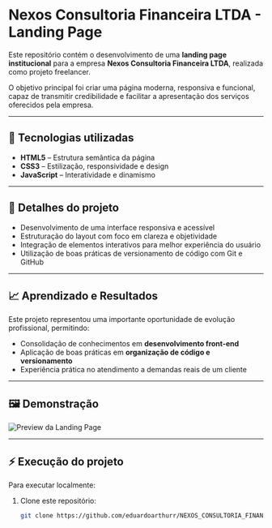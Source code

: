 # Nexos Consultoria Financeira LTDA - Landing Page

Este repositório contém o desenvolvimento de uma **landing page institucional** para a empresa **Nexos Consultoria Financeira LTDA**, realizada como projeto freelancer.  

O objetivo principal foi criar uma página moderna, responsiva e funcional, capaz de transmitir credibilidade e facilitar a apresentação dos serviços oferecidos pela empresa.

---

## 🚀 Tecnologias utilizadas
- **HTML5** – Estrutura semântica da página  
- **CSS3** – Estilização, responsividade e design  
- **JavaScript** – Interatividade e dinamismo  

---

## 📌 Detalhes do projeto
- Desenvolvimento de uma interface responsiva e acessível  
- Estruturação do layout com foco em clareza e objetividade  
- Integração de elementos interativos para melhor experiência do usuário  
- Utilização de boas práticas de versionamento de código com Git e GitHub  

---

## 📈 Aprendizado e Resultados
Este projeto representou uma importante oportunidade de evolução profissional, permitindo:  
- Consolidação de conhecimentos em **desenvolvimento front-end**  
- Aplicação de boas práticas em **organização de código e versionamento**  
- Experiência prática no atendimento a demandas reais de um cliente  

---

## 🖼️ Demonstração

![Preview da Landing Page](./imagens/PrintLandingPage.pn)

---

## ⚡ Execução do projeto
Para executar localmente:  
1. Clone este repositório:  
   ```bash
   git clone https://github.com/eduardoarthurr/NEXOS_CONSULTORIA_FINANCEIRA.git
